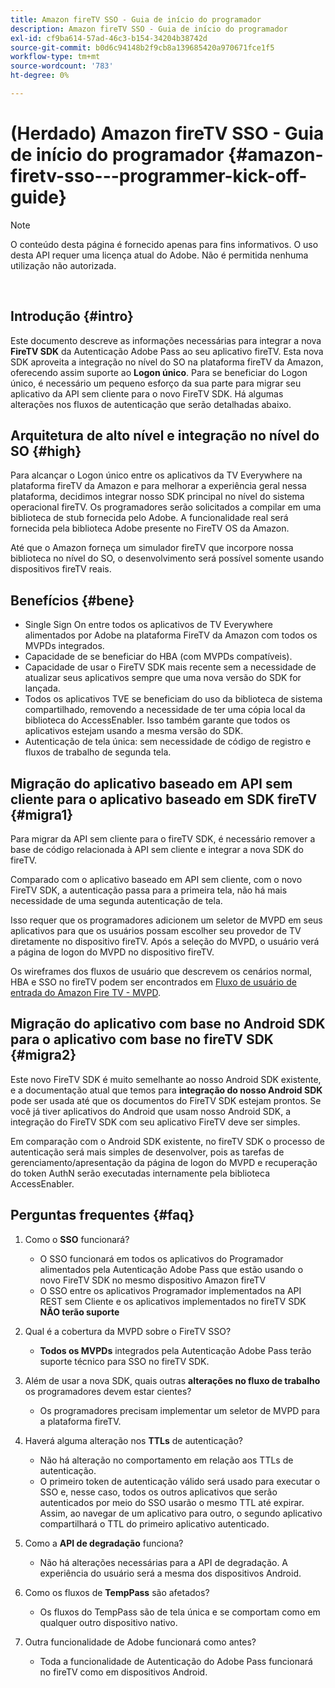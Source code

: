 ```yaml
---
title: Amazon fireTV SSO - Guia de início do programador
description: Amazon fireTV SSO - Guia de início do programador
exl-id: cf9ba614-57ad-46c3-b154-34204b38742d
source-git-commit: b0d6c94148b2f9cb8a139685420a970671fce1f5
workflow-type: tm+mt
source-wordcount: '783'
ht-degree: 0%

---
```


# (Herdado) Amazon fireTV SSO - Guia de início do programador {#amazon-firetv-sso---programmer-kick-off-guide}

>[!NOTE]
>
>O conteúdo desta página é fornecido apenas para fins informativos. O uso desta API requer uma licença atual do Adobe. Não é permitida nenhuma utilização não autorizada.

</br>

## Introdução {#intro}

Este documento descreve as informações necessárias para integrar a nova **FireTV SDK** da Autenticação Adobe Pass ao seu aplicativo fireTV. Esta nova SDK aproveita a integração no nível do SO na plataforma fireTV da Amazon, oferecendo assim suporte ao **Logon único**. Para se beneficiar do Logon único, é necessário um pequeno esforço da sua parte para migrar seu aplicativo da API sem cliente para o novo FireTV SDK. Há algumas alterações nos fluxos de autenticação que serão detalhadas abaixo.

## Arquitetura de alto nível e integração no nível do SO {#high}

Para alcançar o Logon único entre os aplicativos da TV Everywhere na plataforma fireTV da Amazon e para melhorar a experiência geral nessa plataforma, decidimos integrar nosso SDK principal no nível do sistema operacional fireTV. Os programadores serão solicitados a compilar em uma biblioteca de stub fornecida pelo Adobe. A funcionalidade real será fornecida pela biblioteca Adobe presente no FireTV OS da Amazon.

Até que o Amazon forneça um simulador fireTV que incorpore nossa biblioteca no nível do SO, o desenvolvimento será possível somente usando dispositivos fireTV reais.

## Benefícios {#bene}

* Single Sign On entre todos os aplicativos de TV Everywhere alimentados por Adobe na plataforma FireTV da Amazon com todos os MVPDs integrados.
* Capacidade de se beneficiar do HBA (com MVPDs compatíveis).
* Capacidade de usar o FireTV SDK mais recente sem a necessidade de atualizar seus aplicativos sempre que uma nova versão do SDK for lançada.
* Todos os aplicativos TVE se beneficiam do uso da biblioteca de sistema compartilhado, removendo a necessidade de ter uma cópia local da biblioteca do AccessEnabler. Isso também garante que todos os aplicativos estejam usando a mesma versão do SDK.
* Autenticação de tela única: sem necessidade de código de registro e fluxos de trabalho de segunda tela.

## Migração do aplicativo baseado em API sem cliente para o aplicativo baseado em SDK fireTV {#migra1}

Para migrar da API sem cliente para o fireTV SDK, é necessário remover a base de código relacionada à API sem cliente e integrar a nova SDK do fireTV.

Comparado com o aplicativo baseado em API sem cliente, com o novo FireTV SDK, a autenticação passa para a primeira tela, não há mais necessidade de uma segunda autenticação de tela.

Isso requer que os programadores adicionem um seletor de MVPD em seus aplicativos para que os usuários possam escolher seu provedor de TV diretamente no dispositivo fireTV. Após a seleção do MVPD, o usuário verá a página de logon do MVPD no dispositivo fireTV.

Os wireframes dos fluxos de usuário que descrevem os cenários normal, HBA e SSO no fireTV podem ser encontrados em [Fluxo de usuário de entrada do Amazon Fire TV - MVPD](https://xd.adobe.com/view/9058288e-4b67-43a1-9d5b-5f76ede6c51e/).

## Migração do aplicativo com base no Android SDK para o aplicativo com base no fireTV SDK {#migra2}

Este novo FireTV SDK é muito semelhante ao nosso Android SDK existente, e a documentação atual que temos para **integração do nosso Android SDK** <!--http://tve.helpdocsonline.com/android-technical-overview-->pode ser usada até que os documentos do FireTV SDK estejam prontos. Se você já tiver aplicativos do Android que usam nosso Android SDK, a integração do FireTV SDK com seu aplicativo FireTV deve ser simples.

Em comparação com o Android SDK existente, no fireTV SDK o processo de autenticação será mais simples de desenvolver, pois as tarefas de gerenciamento/apresentação da página de logon do MVPD e recuperação do token AuthN serão executadas internamente pela biblioteca AccessEnabler.

## Perguntas frequentes {#faq}

1. Como o **SSO** funcionará?

   * O SSO funcionará em todos os aplicativos do Programador alimentados pela Autenticação Adobe Pass que estão usando o novo FireTV SDK no mesmo dispositivo Amazon fireTV
   * O SSO entre os aplicativos Programador implementados na API REST sem Cliente e os aplicativos implementados no fireTV SDK **NÃO terão suporte**

1. Qual é a cobertura da MVPD sobre o FireTV SSO?

   * **Todos os MVPDs** integrados pela Autenticação Adobe Pass terão suporte técnico para SSO no fireTV SDK.

1. Além de usar a nova SDK, quais outras **alterações no fluxo de trabalho** os programadores devem estar cientes?

   * Os programadores precisam implementar um seletor de MVPD para a plataforma fireTV.

1. Haverá alguma alteração nos **TTLs** de autenticação?

   * Não há alteração no comportamento em relação aos TTLs de autenticação.
   * O primeiro token de autenticação válido será usado para executar o SSO e, nesse caso, todos os outros aplicativos que serão autenticados por meio do SSO usarão o mesmo TTL até expirar. Assim, ao navegar de um aplicativo para outro, o segundo aplicativo compartilhará o TTL do primeiro aplicativo autenticado.

1. Como a **API de degradação** funciona?

   * Não há alterações necessárias para a API de degradação. A experiência do usuário será a mesma dos dispositivos Android.

1. Como os fluxos de **TempPass** são afetados?

   * Os fluxos do TempPass são de tela única e se comportam como em qualquer outro dispositivo nativo.

1. Outra funcionalidade de Adobe funcionará como antes?

   * Toda a funcionalidade de Autenticação do Adobe Pass funcionará no fireTV como em dispositivos Android.
